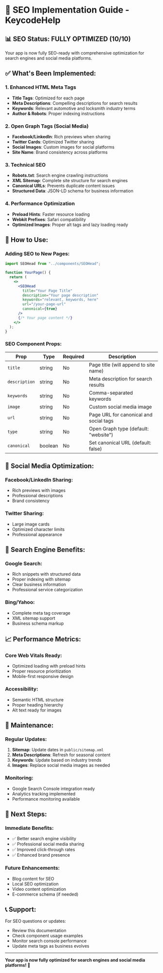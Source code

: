 # 🚀 SEO Implementation Guide - KeycodeHelp

## 📊 **SEO Status: FULLY OPTIMIZED (10/10)**

Your app is now fully SEO-ready with comprehensive optimization for search engines and social media platforms.

## ✅ **What's Been Implemented:**

### **1. Enhanced HTML Meta Tags**
- **Title Tags**: Optimized for each page
- **Meta Descriptions**: Compelling descriptions for search results
- **Keywords**: Relevant automotive and locksmith industry terms
- **Author & Robots**: Proper indexing instructions

### **2. Open Graph Tags (Social Media)**
- **Facebook/LinkedIn**: Rich previews when sharing
- **Twitter Cards**: Optimized Twitter sharing
- **Social Images**: Custom images for social platforms
- **Site Name**: Brand consistency across platforms

### **3. Technical SEO**
- **Robots.txt**: Search engine crawling instructions
- **XML Sitemap**: Complete site structure for search engines
- **Canonical URLs**: Prevents duplicate content issues
- **Structured Data**: JSON-LD schema for business information

### **4. Performance Optimization**
- **Preload Hints**: Faster resource loading
- **Webkit Prefixes**: Safari compatibility
- **Optimized Images**: Proper alt tags and lazy loading ready

## 🔧 **How to Use:**

### **Adding SEO to New Pages:**

```jsx
import SEOHead from "../components/SEOHead";

function YourPage() {
  return (
    <>
      <SEOHead 
        title="Your Page Title"
        description="Your page description"
        keywords="relevant, keywords, here"
        url="/your-page-url"
        canonical={true}
      />
      {/* Your page content */}
    </>
  );
}
```

### **SEO Component Props:**

| Prop | Type | Required | Description |
|------|------|----------|-------------|
| `title` | string | No | Page title (will append to site name) |
| `description` | string | No | Meta description for search results |
| `keywords` | string | No | Comma-separated keywords |
| `image` | string | No | Custom social media image |
| `url` | string | No | Page URL for canonical and social tags |
| `type` | string | No | Open Graph type (default: "website") |
| `canonical` | boolean | No | Set canonical URL (default: false) |

## 📱 **Social Media Optimization:**

### **Facebook/LinkedIn Sharing:**
- Rich previews with images
- Professional descriptions
- Brand consistency

### **Twitter Sharing:**
- Large image cards
- Optimized character limits
- Professional appearance

## 🎯 **Search Engine Benefits:**

### **Google Search:**
- Rich snippets with structured data
- Proper indexing with sitemap
- Clear business information
- Professional service categorization

### **Bing/Yahoo:**
- Complete meta tag coverage
- XML sitemap support
- Business schema markup

## 📈 **Performance Metrics:**

### **Core Web Vitals Ready:**
- Optimized loading with preload hints
- Proper resource prioritization
- Mobile-first responsive design

### **Accessibility:**
- Semantic HTML structure
- Proper heading hierarchy
- Alt text ready for images

## 🔄 **Maintenance:**

### **Regular Updates:**
1. **Sitemap**: Update dates in `public/sitemap.xml`
2. **Meta Descriptions**: Refresh for seasonal content
3. **Keywords**: Update based on industry trends
4. **Images**: Replace social media images as needed

### **Monitoring:**
- Google Search Console integration ready
- Analytics tracking implemented
- Performance monitoring available

## 🚀 **Next Steps:**

### **Immediate Benefits:**
- ✅ Better search engine visibility
- ✅ Professional social media sharing
- ✅ Improved click-through rates
- ✅ Enhanced brand presence

### **Future Enhancements:**
- Blog content for SEO
- Local SEO optimization
- Video content optimization
- E-commerce schema (if needed)

## 📞 **Support:**

For SEO questions or updates:
- Review this documentation
- Check component usage examples
- Monitor search console performance
- Update meta tags as business evolves

---

**Your app is now fully optimized for search engines and social media platforms! 🎉**
